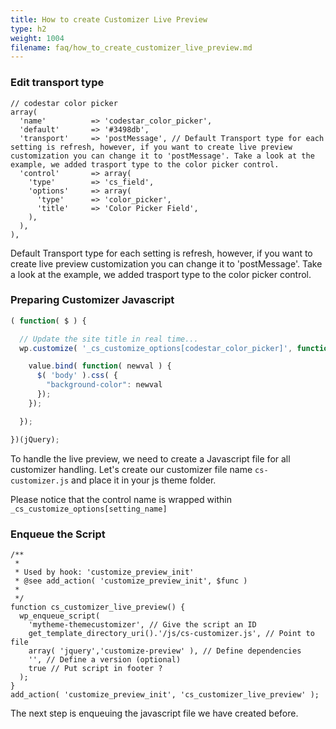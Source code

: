 ```yaml
---
title: How to create Customizer Live Preview
type: h2
weight: 1004
filename: faq/how_to_create_customizer_live_preview.md
---
```


### Edit transport type

```php?start_inline=1
// codestar color picker
array(
  'name'          => 'codestar_color_picker',
  'default'       => '#3498db',
  'transport'     => 'postMessage', // Default Transport type for each setting is refresh, however, if you want to create live preview customization you can change it to 'postMessage'. Take a look at the example, we added trasport type to the color picker control.
  'control'       => array(
    'type'        => 'cs_field',
    'options'     => array(
      'type'      => 'color_picker',
      'title'     => 'Color Picker Field',
    ),
  ),
),
```

Default Transport type for each setting is refresh, however, if you want to create live preview customization you can change it to 'postMessage'. Take a look at the example, we added trasport type to the color picker control.

### Preparing Customizer Javascript

```js
( function( $ ) {

  // Update the site title in real time...
  wp.customize( '_cs_customize_options[codestar_color_picker]', function( value ) {

    value.bind( function( newval ) {
      $( 'body' ).css( {
        "background-color": newval
      });
    });

  });

})(jQuery);
```

To handle the live preview, we need to create a Javascript file for all customizer handling. Let's create our customizer file name `cs-customizer.js` and place it in your js theme folder.

Please notice that the control name is wrapped within `_cs_customize_options[setting_name]`

### Enqueue the Script

```php?start_inline=1
/**
 *
 * Used by hook: 'customize_preview_init'
 * @see add_action( 'customize_preview_init', $func )
 *
 */
function cs_customizer_live_preview() {
  wp_enqueue_script(
    'mytheme-themecustomizer', // Give the script an ID
    get_template_directory_uri().'/js/cs-customizer.js', // Point to file
    array( 'jquery','customize-preview' ), // Define dependencies
    '', // Define a version (optional)
    true // Put script in footer ?
  );
}
add_action( 'customize_preview_init', 'cs_customizer_live_preview' );
```

The next step is enqueuing the javascript file we have created before.
